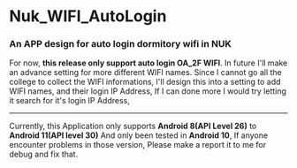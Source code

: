 # Nuk_WIFI_AutoLogin
### An APP design for auto login dormitory wifi in NUK
For now, **this release only support auto login OA_2F WIFI**.
In future I'll make an advance setting for more different WIFI names.
Since I cannot go all the college to collect the WIFI informations,
I'll design this into a setting to add WIFI names, and their login IP Address,
If I can done more I would try letting it search for it's login IP Address,
***
Currently, this Application only supports **Android 8(API Level 26)** to **Android 11(API level 30)**
And only been tested in **Android 10**,
If anyone encounter problems in those version,
Please make a report it to me for debug and fix that.
